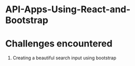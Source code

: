 # API-Apps-Using-React-and-Bootstrap

# Challenges encountered

1. Creating a beautiful search input using bootstrap
